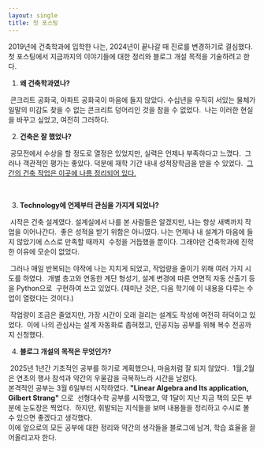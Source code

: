 ```yaml
---
layout: single
title: 첫 포스팅
---
```



2019년에 건축학과에 입학한 나는, 2024년이 끝나갈 때 진로를 변경하기로 결심했다. 
첫 포스팅에서 지금까지의 이야기들에 대한 정리와 블로그 개설 목적을 기술하려고 한다.



1. **왜 건축학과였나?** 

​	콘크리트 공화국, 아파트 공화국이 마음에 들지 않았다.  수십년을 우직히 서있는 물체가  
​	일말의 미감도 찾을 수 없는 콘크리트 덩어리인 것을 참을 수 없었다. 
​	나는 이러한 현실을 바꾸고 싶었고, 여전히 그러하다. 



2. **건축은 잘 했었나?**

​	공모전에서 수상을 할 정도로 열정은 있었지만, 실력은 언제나 부족하다고 느꼈다.
​	그러나 객관적인 평가는 좋았다. 덕분에 재학 기간 내내 성적장학금을 받을 수 있었다. 
​	[그간의 건축 작업은 이곳에 나름 정리되어 있다.](https://openarchive.uosarch.ac.kr/profile?id=VXNlcjpkODI1NzgwZS03MzMwLTQ5OWItYWM0Ny00MWM1ODIxN2VjMDk)

​	

3. **Technology에 언제부터 관심을 가지게 되었나?**		

​	시작은 건축 설계였다. 설계실에서 나를 본 사람들은 알겠지만, 나는 항상 새벽까지 작업을 이어나간다.
​	좋은 성적을 받기 위함은 아니였다. 나는 언제나 내 설계가 마음에 들지 않았기에 스스로 만족할 때까지
​	수정을 거듭했을 뿐이다. 그래야만 건축학과에 진학한 이유에 모순이 없었다. 

​	그러나 매일 반복되는 야작에 나는 지치게 되었고, 작업량을 줄이기 위해 여러 가지 시도를 하였다.
​	개별 층고와 연동한 계단 형성기,  설계 변경에 따른 연면적 자동 산출기 등을 Python으로 
​	구현하여 쓰고 있었다. (재미난 것은, 다음 학기에 이 내용을 다루는 수업이 열렸다는 것이다.)
​	

​	작업량이 조금은 줄었지만, 가장 시간이 오래 걸리는 설계도 작성에 여전히 허덕이고 있었다.
​	이에 나의 관심사는 설계 자동화로 좁혀졌고, 인공지능 공부를 위해 복수 전공까지 신청했다. 



4. **블로그 개설의 목적은 무엇인가?** 

​	 2025년 1년간 기초적인 공부를 하기로 계획했으나, 마음처럼 잘 되지 않았다.
​	1월,2월은 연초의 행사 참석과 약간의 우울감을 극복하느라 시간을 날렸다. 
​	
​	본격적인 공부는 3월 6일부터 시작하였다.  **"Linear Algebra and Its application, Gilbert Strang"** 으로
​	선형대수학 공부를 시작했고, 약 1달이 지난 지금 책의 모든 부분에 눈도장은 찍었다.
​	하지만, 휘발되는 지식들을 보며 내용들을 정리하고 수시로 볼 수 있으면 좋겠다고 생각했다. 
​	
​	이에 앞으로의 모든 공부에 대한 정리와 약간의 생각들을 블로그에 남겨, 학습 효율을 끌어올리고자 한다.
